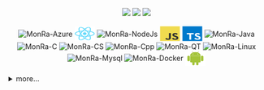 <!--Hello
<h2><img src="https://emojis.slackmojis.com/emojis/images/1531849430/4246/blob-sunglasses.gif?1531849430" width="30"/> Hi 👋 , I'm MonRá! <img src="https://media.giphy.com/media/12oufCB0MyZ1Go/giphy.gif" width="50"></h2>
-->

<div>
  </p>
  <div align="center">
   <a href="https://www.facebook.com/ramon.chaib" target="_blank"><img src="https://img.shields.io/badge/-Facebook-%230077B5?style=for-the-badge&logo=facebook&logoColor=white" target="_blank"></a> 
  <a href="https://www.instagram.com/monrapps/" target="_blank"><img src="https://img.shields.io/badge/-Instagram-%23E4405F?style=for-the-badge&logo=instagram&logoColor=white" target="_blank"></a>
  <a href="https://www.linkedin.com/in/ramon-chaib-27007635/" target="_blank"><img src="https://img.shields.io/badge/-LinkedIn-%230077B5?style=for-the-badge&logo=linkedin&logoColor=white" target="_blank"></a>   
</div>
  
 <div style="display: inline_block" align="center"><br>
  <img align="center" alt="MonRa-Azure" height="30" width="40" src="https://cdn.jsdelivr.net/gh/devicons/devicon/icons/azure/azure-original.svg">
  <img align="center" alt="MonRa-React" height="30" width="40" src="https://raw.githubusercontent.com/devicons/devicon/master/icons/react/react-original.svg">
  <img align="center" alt="MonRa-NodeJs" height="30" width="40" src="https://cdn.jsdelivr.net/gh/devicons/devicon/icons/nodejs/nodejs-original.svg">
  <img align="center" alt="MonRa-Js" height="30" width="40" src="https://raw.githubusercontent.com/devicons/devicon/master/icons/javascript/javascript-original.svg">     <img align="center" alt="MonRa-Ts" height="30" width="40" src="https://raw.githubusercontent.com/devicons/devicon/master/icons/typescript/typescript-original.svg">
  <img align="center" alt="MonRa-Java" height="30" width="40" src="https://cdn.jsdelivr.net/gh/devicons/devicon/icons/java/java-original.svg">
  <img align="center" alt="MonRa-C" height="30" width="40" src="https://cdn.jsdelivr.net/gh/devicons/devicon/icons/c/c-original.svg">
  <img align="center" alt="MonRa-CS" height="30" width="40" src="https://cdn.jsdelivr.net/gh/devicons/devicon/icons/csharp/csharp-original.svg">
  <img align="center" alt="MonRa-Cpp" height="30" width="40" src="https://cdn.jsdelivr.net/gh/devicons/devicon/icons/cplusplus/cplusplus-original.svg">
  <img align="center" alt="MonRa-QT" height="30" width="40" src="https://cdn.jsdelivr.net/gh/devicons/devicon/icons/qt/qt-original.svg">
  <img align="center" alt="MonRa-Linux" height="30" width="40" src="https://cdn.jsdelivr.net/gh/devicons/devicon/icons/linux/linux-original.svg">
  <img align="center" alt="MonRa-Mysql" height="30" width="40" src="https://cdn.jsdelivr.net/gh/devicons/devicon/icons/mysql/mysql-original.svg">
  <img align="center" alt="MonRa-Docker" height="30" width="40" src="https://cdn.jsdelivr.net/gh/devicons/devicon/icons/docker/docker-original.svg">  
  <img align="center" alt="MonRa-Android" height="30" width="40" src="https://github.com/devicons/devicon/blob/master/icons/android/android-original.svg">
  
</div>
</a>

</br>
<!--
[![github activity graph](https://activity-graph.herokuapp.com/graph?username=monrapps&theme=chartreuse-dark)](https://github.com/monrapps/)
-->
<div>
<details>
      <summary>more...</summary>
      
<!--
### <img src="https://media.giphy.com/media/VgCDAzcKvsR6OM0uWg/giphy.gif" width="50"> A little more about me...  

```javascript
const monra = {
    pronouns: "He" | "Him",
    code: ["any"],
    askMeAbout: ["any"],
    technologies: {
        backEnd: {
            js: ["any"],
        },
        mobileApp: {
            native: ["Android Development"]
        },
        devOps: ["AWS", "Docker🐳", "Route53", "Nginx"],
        databases: ["mongo", "MySql", "sqlite"],
        misc: ["Firebase", "Socket.IO", "selenium", "open-cv", "php", "SuiteApp"]
    },
    architecture: ["Serverless Architecture", "Progressive web applications", "Single page applications"],
    currentFocus: "Building Robots to ease opertations",
    funFact: "There are two ways to write error-free programs; only the third one works"
};
```
-->

---
<!--START_SECTION:waka-->
![Code Time](http://img.shields.io/badge/Code%20Time-1%2C196%20hrs%2053%20mins-blue)

![Profile Views](http://img.shields.io/badge/Profile%20Views-0-blue)

![Lines of code](https://img.shields.io/badge/From%20Hello%20World%20I%27ve%20Written-1.8%20million%20lines%20of%20code-blue)

**🐱 My GitHub Data** 

> 📦 65.2 kB Used in GitHub's Storage 
 > 
> 🏆 2,440 Contributions in the Year 2025
 > 
> 🚫 Not Opted to Hire
 > 
> 📜 24 Public Repositories 
 > 
> 🔑 20 Private Repositories 
 > 
**I'm an Early 🐤** 

```text
🌞 Morning                8713 commits        ████████░░░░░░░░░░░░░░░░░   32.75 % 
🌆 Daytime                11453 commits       ███████████░░░░░░░░░░░░░░   43.04 % 
🌃 Evening                3922 commits        ████░░░░░░░░░░░░░░░░░░░░░   14.74 % 
🌙 Night                  2520 commits        ██░░░░░░░░░░░░░░░░░░░░░░░   09.47 % 
```
📅 **I'm Most Productive on Thursday** 

```text
Monday                   4782 commits        ████░░░░░░░░░░░░░░░░░░░░░   17.97 % 
Tuesday                  4832 commits        █████░░░░░░░░░░░░░░░░░░░░   18.16 % 
Wednesday                4983 commits        █████░░░░░░░░░░░░░░░░░░░░   18.73 % 
Thursday                 5880 commits        ██████░░░░░░░░░░░░░░░░░░░   22.10 % 
Friday                   3806 commits        ████░░░░░░░░░░░░░░░░░░░░░   14.30 % 
Saturday                 1306 commits        █░░░░░░░░░░░░░░░░░░░░░░░░   04.91 % 
Sunday                   1019 commits        █░░░░░░░░░░░░░░░░░░░░░░░░   03.83 % 
```


📊 **This Week I Spent My Time On** 

```text
🕑︎ Time Zone: America/Sao_Paulo

💬 Programming Languages: 
Other                    10 hrs 13 mins      ██████████████░░░░░░░░░░░   56.79 % 
Markdown                 3 hrs 56 mins       █████░░░░░░░░░░░░░░░░░░░░   21.87 % 
Bash                     1 hr 52 mins        ███░░░░░░░░░░░░░░░░░░░░░░   10.41 % 
Devicetree               1 hr 14 mins        ██░░░░░░░░░░░░░░░░░░░░░░░   06.87 % 
XML                      22 mins             █░░░░░░░░░░░░░░░░░░░░░░░░   02.11 % 

🔥 Editors: 
VS Code                  18 hrs              █████████████████████████   100.00 % 

🐱‍💻 Projects: 
gww-v6i                  10 hrs 37 mins      ███████████████░░░░░░░░░░   58.96 % 
Markdown                 3 hrs 53 mins       █████░░░░░░░░░░░░░░░░░░░░   21.64 % 
gww-v6i_jiga             1 hr 29 mins        ██░░░░░░░░░░░░░░░░░░░░░░░   08.28 % 
kernel                   1 hr 13 mins        ██░░░░░░░░░░░░░░░░░░░░░░░   06.81 % 
u-boot                   30 mins             █░░░░░░░░░░░░░░░░░░░░░░░░   02.86 % 

💻 Operating System: 
WSL                      14 hrs 5 mins       ████████████████████░░░░░   78.26 % 
Windows                  3 hrs 54 mins       █████░░░░░░░░░░░░░░░░░░░░   21.74 % 
```

**I Mostly Code in C++** 

```text
C                        15 repos            ████░░░░░░░░░░░░░░░░░░░░░   17.24 % 
JavaScript               9 repos             ███░░░░░░░░░░░░░░░░░░░░░░   10.34 % 
Python                   9 repos             ███░░░░░░░░░░░░░░░░░░░░░░   10.34 % 
Shell                    6 repos             ██░░░░░░░░░░░░░░░░░░░░░░░   06.90 % 
HTML                     6 repos             ██░░░░░░░░░░░░░░░░░░░░░░░   06.90 % 
```



**Timeline**

![Lines of Code chart](https://raw.githubusercontent.com/monrapps/monrapps/master/assets/bar_graph.png)


 Last Updated on 18/06/2025 20:49:29 UTC
<!--END_SECTION:waka-->
